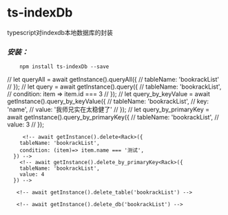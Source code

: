<!--
 * @Description: file content
 * @Author: 小白
 * @Date: 2020-04-07 20:48:03
 * @LastEditors: 小白
 * @LastEditTime: 2020-04-09 11:34:53
 -->
# ts-indexDb
typescript对indexdb本地数据库的封装
### _安装：_
```
    npm install ts-indexDb --save
```
// let queryAll = await getInstance().queryAll<Rack>({
    //   tableName: 'bookrackList'
    // });
    // let query = await getInstance().query<Rack>({
    //   tableName: 'bookrackList',
    //   condition: item => item.id === 3
    // });
    // let query_by_keyValue = await getInstance().query_by_keyValue<Rack>({
    //   tableName: 'bookrackList',
    //   key: 'name',
    //   value: '我师兄实在太稳健了'
    // });
    // let query_by_primaryKey = await getInstance().query_by_primaryKey<Rack>({
    //   tableName: 'bookrackList',
    //   value: 3
    // });
    <!-- await getInstance().update<Rack>({
        tableName: 'bookrackList',
        condition: item => item.id === 8,
        handle: r => {
          r.name = '测试修改';
        }
      }) -->
       <!-- await getInstance().insert<Rack>({
        tableName: 'bookrackList',
        data: {
          name: '测试',
          coverUrl: '11111',
          readIndex: 1,
          origin: '3213',
          originName: '3123122',
          author: '312312',
          checked: false,
          tocUrl:"",
          bookChapterUrl:"",
          bookUrl:"",
          bookSourceUrl:""
        }
      }) -->

         <!-- await getInstance().delete<Rack>({
        tableName: 'bookrackList',
        condition: (item)=> item.name === '测试',
      }) -->
        <!-- await getInstance().delete_by_primaryKey<Rack>({
        tableName: 'bookrackList',
        value: 4
      }) -->

       <!-- await getInstance().delete_table('bookrackList') -->

       <!-- await getInstance().delete_db('bookrackList') -->